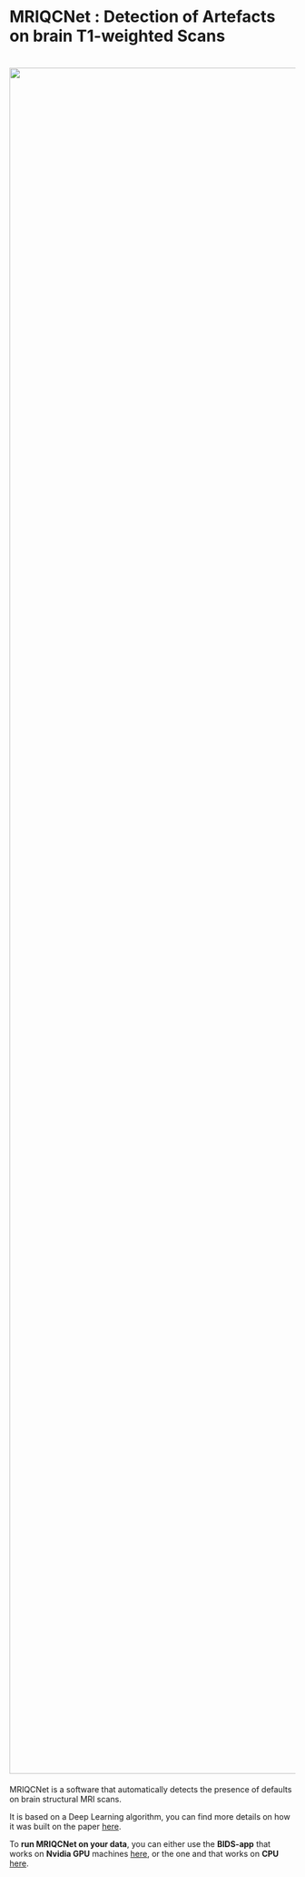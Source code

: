 # MRIQCNet : Detection of Artefacts on brain T1-weighted Scans
# <img src="https://github.com/garciaml/MRIQCNet/blob/master/T1_low_quality.jpg" width="3000px">

MRIQCNet is a software that automatically detects the presence of defaults on brain structural MRI scans. 

It is based on a Deep Learning algorithm, you can find more details on how it was built on the paper [here](https://link-to-preprint.com).

To **run MRIQCNet on your data**, you can either use the **BIDS-app** that works on **Nvidia GPU** machines [here](https://link-to-doc-GPU.com), or the one and that works on **CPU** [here](https://link-to-doc-CPU.com).
